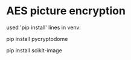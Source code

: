 # AES picture encryption
 
used 'pip install' lines in venv:

pip install pycryptodome

pip install scikit-image
